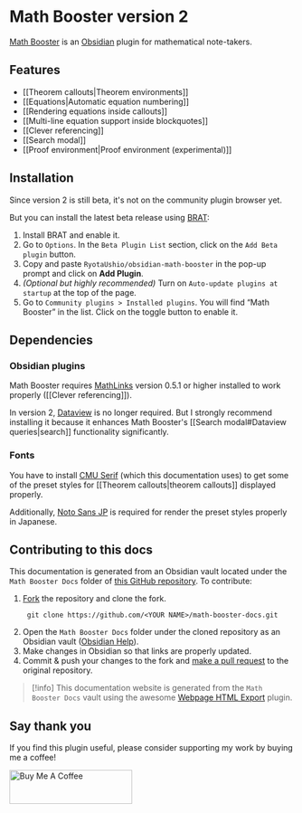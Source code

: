 # Math Booster version 2

[Math Booster](https://github.com/RyotaUshio/obsidian-math-booster) is an [Obsidian](https://obsidian.md) plugin for mathematical note-takers.

## Features

- [[Theorem callouts|Theorem environments]]
- [[Equations|Automatic equation numbering]]
- [[Rendering equations inside callouts]]
- [[Multi-line equation support inside blockquotes]]
- [[Clever referencing]]
- [[Search modal]]
- [[Proof environment|Proof environment (experimental)]]

## Installation

Since version 2 is still beta, it's not on the community plugin browser yet.

But you can install the latest beta release using [BRAT](obsidian://show-plugin?id=obsidian42-brat):

1.  Install BRAT and enable it.
2.  Go to `Options`. In the `Beta Plugin List` section, click on the `Add Beta plugin` button.
3.  Copy and paste `RyotaUshio/obsidian-math-booster` in the pop-up prompt and click on **Add Plugin**.
4.  _(Optional but highly recommended)_ Turn on `Auto-update plugins at startup` at the top of the page.
5.  Go to `Community plugins > Installed plugins`. You will find “Math Booster” in the list. Click on the toggle button to enable it.

## Dependencies

### Obsidian plugins

Math Booster requires [MathLinks](https://github.com/zhaoshenzhai/obsidian-mathlinks) version 0.5.1 or higher installed to work properly ([[Clever referencing]]).

In version 2, [Dataview](https://github.com/blacksmithgu/obsidian-dataview) is no longer required. But I strongly recommend installing it because it enhances Math Booster's [[Search modal#Dataview queries|search]] functionality significantly.

### Fonts

You have to install [CMU Serif](https://www.cufonfonts.com/font/cmu-serif) (which this documentation uses) to get some of the preset styles for [[Theorem callouts|theorem callouts]] displayed properly.

Additionally, [Noto Sans JP](https://fonts.google.com/noto/specimen/Noto+Sans+JP) is required for render the preset styles properly in Japanese.

## Contributing to this docs

This documentation is generated from an Obsidian vault located under the `Math Booster Docs` folder of [this GitHub repository](https://github.com/RyotaUshio/math-booster-docs). To contribute:

1. [Fork](https://docs.github.com/ja/get-started/quickstart/fork-a-repo) the repository and clone the fork.
   ```
    git clone https://github.com/<YOUR NAME>/math-booster-docs.git
    ```
2. Open the `Math Booster Docs` folder under the cloned repository as an Obsidian vault ([Obsidian Help](https://help.obsidian.md/Getting+started/Create+a+vault#Open+existing+folder)).
3. Make changes in Obsidian so that links are properly updated.
4. Commit & push your changes to the fork and [make a pull request](https://docs.github.com/ja/pull-requests/collaborating-with-pull-requests/proposing-changes-to-your-work-with-pull-requests/creating-a-pull-request) to the original repository.

> [!info]
> This documentation website is generated from the `Math Booster Docs` vault using the awesome [Webpage HTML Export](https://github.com/KosmosisDire/obsidian-webpage-export) plugin.

## Say thank you

If you find this plugin useful, please consider supporting my work by buying me a coffee!

<a href="https://www.buymeacoffee.com/ryotaushio" target="_blank"><img src="https://cdn.buymeacoffee.com/buttons/v2/default-yellow.png" alt="Buy Me A Coffee" style="height: 60px !important;width: 217px !important;" ></a>